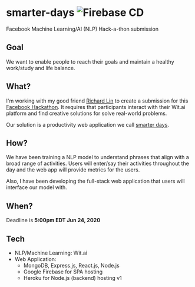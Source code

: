 # smarter-days ![Firebase CD](https://github.com/lusterane/smarter-days/workflows/Firebase%20CD/badge.svg)

Facebook Machine Learning/AI (NLP) Hack-a-thon submission

## Goal

We want to enable people to reach their goals and maintain a healthy work/study and life balance.

## What?

I'm working with my good friend [Richard Lin](https://github.com/rlin04) to create a submission for this [Facebook Hackathon](https://fbai2.devpost.com/). It requires that participants interact with their Wit.ai platform and find creative solutions for solve real-world problems.

Our solution is a productivity web application we call [smarter days](https://smarter-days.web.app/).

## How?

We have been training a NLP model to understand phrases that align with a broad range of activities. Users will enter/say their activities throughout the day and the web app will provide metrics for the users.

Also, I have been developing the full-stack web application that users will interface our model with.

## When?

Deadline is **5:00pm EDT Jun 24, 2020**

## Tech

-   NLP/Machine Learning: Wit.ai
-   Web Application:
    -   MongoDB, Express.js, React.js, Node.js
    -   Google Firebase for SPA hosting
    -   Heroku for Node.js (backend) hosting
v1
